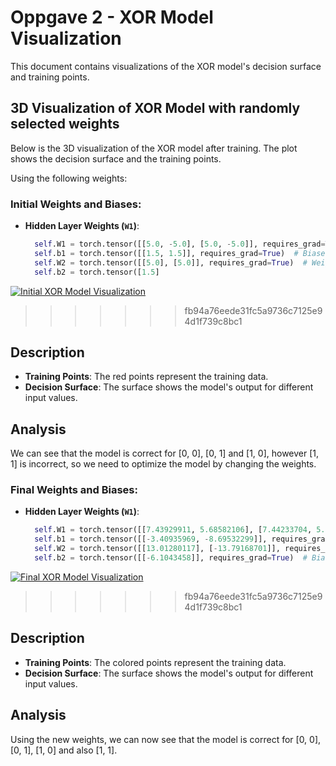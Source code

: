 # Oppgave 2 - XOR Model Visualization

This document contains visualizations of the XOR model's decision surface and training points.

## 3D Visualization of XOR Model with randomly selected weights

Below is the 3D visualization of the XOR model after training. The plot shows the decision surface and the training points.

Using the following weights:

### Initial Weights and Biases:

- **Hidden Layer Weights (`W1`)**:
  ```python
    self.W1 = torch.tensor([[5.0, -5.0], [5.0, -5.0]], requires_grad=True)  # Weights for hidden layer
    self.b1 = torch.tensor([[1.5, 1.5]], requires_grad=True)  # Biases for hidden layer
    self.W2 = torch.tensor([[5.0], [5.0]], requires_grad=True)  # Weights for output layer
    self.b2 = torch.tensor([1.5]

[![Initial XOR Model Visualization](https://i.gyazo.com/91d28955c3c3929f49c4c58d14dc24a9.png)](https://gyazo.com/91d28955c3c3929f49c4c58d14dc24a9)
>>>>>>> fb94a76eede31fc5a9736c7125e94d1f739c8bc1

## Description

- **Training Points**: The red points represent the training data.
- **Decision Surface**: The surface shows the model's output for different input values.

## Analysis

We can see that the model is correct for [0, 0], [0, 1] and [1, 0], however [1, 1] is incorrect, so we need to optimize the model by changing the weights.

### Final Weights and Biases:

- **Hidden Layer Weights (`W1`)**:
  ```python
    self.W1 = torch.tensor([[7.43929911, 5.68582106], [7.44233704, 5.68641663]], requires_grad=True)  # Weights for hidden layer
    self.b1 = torch.tensor([[-3.40935969, -8.69532299]], requires_grad=True)  # Biases for hidden layer
    self.W2 = torch.tensor([[13.01280117], [-13.79168701]], requires_grad=True)  # Weights for output layer
    self.b2 = torch.tensor([[-6.1043458]], requires_grad=True)  # Bias for output layer'

[![Final XOR Model Visualization](https://i.gyazo.com/b89df8c78fe8539c37f9798ce9b4d7ee.png)](https://gyazo.com/b89df8c78fe8539c37f9798ce9b4d7ee)
>>>>>>> fb94a76eede31fc5a9736c7125e94d1f739c8bc1

## Description

- **Training Points**: The colored points represent the training data.
- **Decision Surface**: The surface shows the model's output for different input values.

## Analysis

Using the new weights, we can now see that the model is correct for [0, 0], [0, 1], [1, 0] and also [1, 1].
